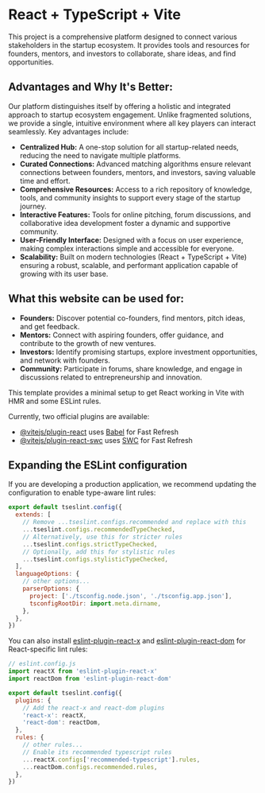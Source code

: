 # React + TypeScript + Vite

This project is a comprehensive platform designed to connect various stakeholders in the startup ecosystem. It provides tools and resources for founders, mentors, and investors to collaborate, share ideas, and find opportunities.

## Advantages and Why It's Better:

Our platform distinguishes itself by offering a holistic and integrated approach to startup ecosystem engagement. Unlike fragmented solutions, we provide a single, intuitive environment where all key players can interact seamlessly. Key advantages include:

*   **Centralized Hub:** A one-stop solution for all startup-related needs, reducing the need to navigate multiple platforms.
*   **Curated Connections:** Advanced matching algorithms ensure relevant connections between founders, mentors, and investors, saving valuable time and effort.
*   **Comprehensive Resources:** Access to a rich repository of knowledge, tools, and community insights to support every stage of the startup journey.
*   **Interactive Features:** Tools for online pitching, forum discussions, and collaborative idea development foster a dynamic and supportive community.
*   **User-Friendly Interface:** Designed with a focus on user experience, making complex interactions simple and accessible for everyone.
*   **Scalability:** Built on modern technologies (React + TypeScript + Vite) ensuring a robust, scalable, and performant application capable of growing with its user base.

## What this website can be used for:

*   **Founders:** Discover potential co-founders, find mentors, pitch ideas, and get feedback.
*   **Mentors:** Connect with aspiring founders, offer guidance, and contribute to the growth of new ventures.
*   **Investors:** Identify promising startups, explore investment opportunities, and network with founders.
*   **Community:** Participate in forums, share knowledge, and engage in discussions related to entrepreneurship and innovation.

This template provides a minimal setup to get React working in Vite with HMR and some ESLint rules.

Currently, two official plugins are available:

- [@vitejs/plugin-react](https://github.com/vitejs/vite-plugin-react/blob/main/packages/plugin-react/README.md) uses [Babel](https://babeljs.io/) for Fast Refresh
- [@vitejs/plugin-react-swc](https://github.com/vitejs/vite-plugin-react-swc) uses [SWC](https://swc.rs/) for Fast Refresh

## Expanding the ESLint configuration

If you are developing a production application, we recommend updating the configuration to enable type-aware lint rules:

```js
export default tseslint.config({
  extends: [
    // Remove ...tseslint.configs.recommended and replace with this
    ...tseslint.configs.recommendedTypeChecked,
    // Alternatively, use this for stricter rules
    ...tseslint.configs.strictTypeChecked,
    // Optionally, add this for stylistic rules
    ...tseslint.configs.stylisticTypeChecked,
  ],
  languageOptions: {
    // other options...
    parserOptions: {
      project: ['./tsconfig.node.json', './tsconfig.app.json'],
      tsconfigRootDir: import.meta.dirname,
    },
  },
})
```

You can also install [eslint-plugin-react-x](https://github.com/Rel1cx/eslint-react/tree/main/packages/plugins/eslint-plugin-react-x) and [eslint-plugin-react-dom](https://github.com/Rel1cx/eslint-react/tree/main/packages/plugins/eslint-plugin-react-dom) for React-specific lint rules:

```js
// eslint.config.js
import reactX from 'eslint-plugin-react-x'
import reactDom from 'eslint-plugin-react-dom'

export default tseslint.config({
  plugins: {
    // Add the react-x and react-dom plugins
    'react-x': reactX,
    'react-dom': reactDom,
  },
  rules: {
    // other rules...
    // Enable its recommended typescript rules
    ...reactX.configs['recommended-typescript'].rules,
    ...reactDom.configs.recommended.rules,
  },
})
```
